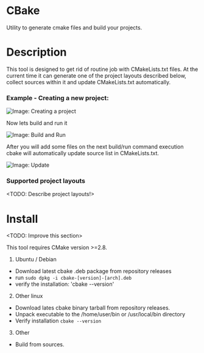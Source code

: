 # CBake
Utility to generate cmake files and build your projects. 

# Description
This tool is designed to get rid of routine job with CMakeLists.txt files. 
At the current time it can generate one of the project layouts described below, collect sources within it and update CMakeLists.txt automatically.

### Example - Creating a new project:

![Image: Creating a project](https://i.imgur.com/3Iv19aR.png)

Now lets build and run it

![Image: Build and Run](https://i.imgur.com/FFJwznH.png)

After you will add some files on the next build/run command execution cbake will automatically update source list in CMakeLists.txt.

![Image: Update](https://i.imgur.com/CSj1Ezq.png)

### Supported project layouts
<TODO: Describe project layouts!>

# Install 

<TODO: Improve this section>

This tool requires CMake version >=2.8.

1. Ubuntu / Debian
  - Download latest cbake .deb package from repository releases
  - run ```sudo dpkg -i cbake-[version]-[arch].deb```
  - verify the installation: 'cbake --version'
2. Other linux 
  - Download lates cbake binary tarball from repository releases.
  - Unpack executable to the /home/user/bin or /usr/local/bin directory
  - Verify installation ```cbake --version```
3. Other
  - Build from sources.
